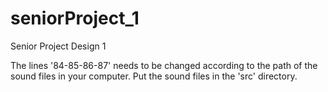 # seniorProject_1
Senior Project Design 1

The lines '84-85-86-87' needs to be changed according to the path of the sound files in your computer. Put the sound files in the 'src'
directory.
